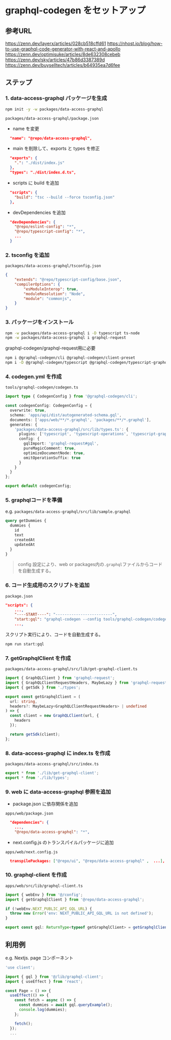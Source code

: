 # graphql-codegen をセットアップ

## 参考URL

<https://zenn.dev/layerx/articles/028cb518cffd61> 
<https://nhost.io/blog/how-to-use-graphql-code-generator-with-react-and-apollo>
<https://zenn.dev/optimisuke/articles/8de632308cebeb>
<https://zenn.dev/sky/articles/47b86d3387389d>
<https://zenn.dev/buyselltech/articles/b64935ea7d6fee>

## ステップ

### 1. data-access-graphql パッケージを生成

```bash
npm init -y -w packages/data-access-graphql
```

`packages/data-access-graphql/package.json`

- name を変更

```json
  "name": "@repo/data-access-graphql",
```

- main を削除して、exports と types を修正

```json
  "exports": {
    ".": "./dist/index.js"
  },
  "types": "./dist/index.d.ts",
```

- scripts に build を追加

```json
  "scripts": {
    "build": "tsc --build --force tsconfig.json"
  },
```

- devDependencies を追加

```json
  "devDependencies": {
    "@repo/eslint-config": "*",
    "@repo/typescript-config": "*",
    ...
  }
```

### 2. tsconfig を追加

`packages/data-access-graphql/tsconfig.json`

```json
{
    "extends": "@repo/typescript-config/base.json",
    "compilerOptions": {
        "esModuleInterop": true,
        "moduleResolution": "Node",
        "module": "commonjs",
    }
}
```

### 3. パッケージをインストール

```bash
npm -w packages/data-access-graphql i -D typescript ts-node 
npm -w packages/data-access-graphql i graphql-request
```

graphql-codegen/graphql-request用に必要  

```bash
npm i @graphql-codegen/cli @graphql-codegen/client-preset
npm i -D @graphql-codegen/typescript @graphql-codegen/typescript-graphql-request @graphql-codegen/typescript-operations
```

### 4. codegen.yml を作成

`tools/graphql-codegen/codegen.ts`

```ts
import type { CodegenConfig } from '@graphql-codegen/cli';

const codegenConfig: CodegenConfig = {
  overwrite: true,
  schema: 'apps/api/dist/autogenerated-schema.gql',
  documents: ['apps/web/**/*.graphql', 'packages/**/*.graphql'],
  generates: {
    'packages/data-access-graphql/src/lib/types.ts': {
      plugins: ['typescript', 'typescript-operations', 'typescript-graphql-request'],
      config: {
        gqlImport: 'graphql-request#gql',
        pureMagicComment: true,
        optimizeDocumentNode: true,
        omitOperationSuffix: true
      }
    }
  }
};

export default codegenConfig;
```

### 5. graphqlコードを準備

e.g. `packages/data-access-graphql/src/lib/sample.graphql`

```graphql
query getDummies {
  dummies {
    id
    text
    createdAt
    updatedAt
  }
}
```

> config 設定により、web or packages内の`.graphql`ファイルからコードを自動生成する。

### 6. コード生成用のスクリプトを追加

`package.json`

```json
"scripts": {
    ...,
    "----START----": "-------------------------",
    "start:gql": "graphql-codegen --config tools/graphql-codegen/codegen.ts",
    ...,
```

スクリプト実行により、コードを自動生成する。

```bash
npm run start:gql
```

### 7. getGraphqlClient を作成

`packages/data-access-graphql/src/lib/get-graphql-client.ts`

```ts
import { GraphQLClient } from 'graphql-request';
import { GraphQLClientRequestHeaders, MaybeLazy } from 'graphql-request/build/esm/types';
import { getSdk } from './types';

export const getGraphqlClient = (
  url: string,
  headers?: MaybeLazy<GraphQLClientRequestHeaders> | undefined
) => {
  const client = new GraphQLClient(url, {
    headers
  });

  return getSdk(client);
};
```

### 8. data-access-graphql に index.ts を作成

`packages/data-access-graphql/src/index.ts`

```ts
export * from './lib/get-graphql-client';
export * from './lib/types';
```

### 9. web に data-access-graphql 参照を追加

- package.json に依存関係を追加

`apps/web/package.json`

```json
  "dependencies": {
    ...,
    "@repo/data-access-graphql": "*",
```

- next.config.js のトランスパイルパッケージに追加

`apps/web/next.config.js`

```json
  transpilePackages: ["@repo/ui", "@repo/data-access-graphql" ,  ...],
```

### 10. graphql-client を作成

`apps/web/src/lib/graphql-client.ts`

```ts
import { webEnv } from '@/config';
import { getGraphqlClient } from '@repo/data-access-graphql';

if (!webEnv.NEXT_PUBLIC_API_GQL_URL) {
  throw new Error('env: NEXT_PUBLIC_API_GQL_URL is not defined');
}

export const gql: ReturnType<typeof getGraphqlClient> = getGraphqlClient(webEnv.NEXT_PUBLIC_API_GQL_URL);
```

## 利用例

e.g. Nextjs. page コンポーネント

```ts
'use client';

import { gql } from '@/lib/graphql-client';
import { useEffect } from 'react';

const Page = () => {
  useEffect(() => {
    const fetch = async () => {
      const dummies = await gql.queryExample();
      console.log(dummies);
    };

    fetch();
  });
  ...
```